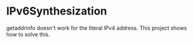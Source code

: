 # IPv6Synthesization
getaddrinfo doesn't work for the literal IPv4 address. This project shows how to solve this.
